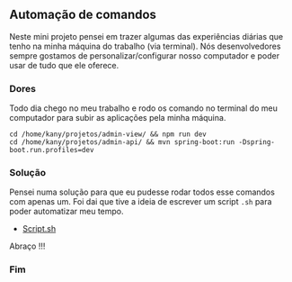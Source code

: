 
## Automação de comandos

Neste mini projeto pensei em trazer algumas das experiências diárias que tenho na minha máquina do trabalho (via terminal). Nós desenvolvedores sempre gostamos de personalizar/configurar nosso computador e poder usar de tudo que ele oferece.

### Dores

Todo dia chego no meu trabalho e rodo os comando no terminal do meu computador para subir as aplicações pela minha máquina.

	cd /home/kany/projetos/admin-view/ && npm run dev
	cd /home/kany/projetos/admin-api/ && mvn spring-boot:run -Dspring-boot.run.profiles=dev

### Solução

Pensei numa solução para que eu pudesse rodar todos esse comandos com apenas um. Foi dai que tive a ideia de escrever um script `.sh` para poder automatizar meu tempo.

- [Script.sh](https://github.com/kanyesteves/scripts.sh/blob/master/run_app.sh)


Abraço !!!
### Fim
